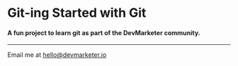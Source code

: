 # Git-ing Started with Git

#### A fun project to learn git as part of the **DevMarketer** community.

---

Email me at [hello@devmarketer.io](Mailto:hello@devmarketer.io)
